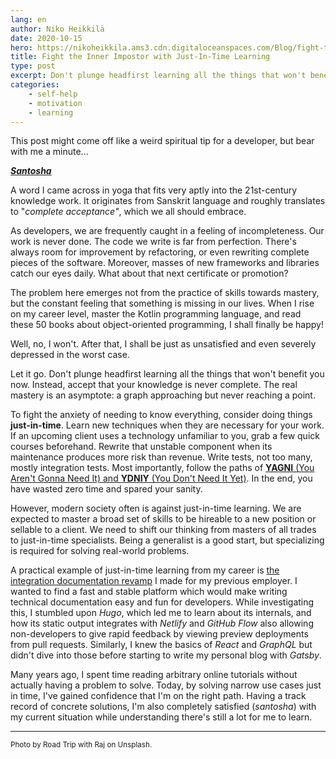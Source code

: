 ```yaml
---
lang: en
author: Niko Heikkilä
date: 2020-10-15
hero: https://nikoheikkila.ams3.cdn.digitaloceanspaces.com/Blog/fight-the-inner-impostor-with-just-in-time-learning.jpg
title: Fight the Inner Impostor with Just-In-Time Learning
type: post
excerpt: Don't plunge headfirst learning all the things that won't benefit you now. Instead, accept that your knowledge is never complete.
categories:
    - self-help
    - motivation
    - learning
---
```


This post might come off like a weird spiritual tip for a developer, but bear with me a minute...

**_[Santosha](https://en.wikipedia.org/wiki/Santosha)_**

A word I came across in yoga that fits very aptly into the 21st-century knowledge work. It originates from Sanskrit language and roughly translates to "_complete acceptance"_, which we all should embrace.

As developers, we are frequently caught in a feeling of incompleteness. Our work is never done. The code we write is far from perfection. There's always room for improvement by refactoring, or even rewriting complete pieces of the software. Moreover, masses of new frameworks and libraries catch our eyes daily. What about that next certificate or promotion?

The problem here emerges not from the practice of skills towards mastery, but the constant feeling that something is missing in our lives. When I rise on my career level, master the Kotlin programming language, and read these 50 books about object-oriented programming, I shall finally be happy!

Well, no, I won't. After that, I shall be just as unsatisfied and even severely depressed in the worst case.

Let it go. Don't plunge headfirst learning all the things that won't benefit you now. Instead, accept that your knowledge is never complete. The real mastery is an asymptote: a graph approaching but never reaching a point.

To fight the anxiety of needing to know everything, consider doing things **just-in-time**. Learn new techniques when they are necessary for your work. If an upcoming client uses a technology unfamiliar to you, grab a few quick courses beforehand. Rewrite that unstable component when its maintenance produces more risk than revenue. Write tests, not too many, mostly integration tests. Most importantly, follow the paths of [**YAGNI** (You Aren't Gonna Need It) and **YDNIY** (You Don't Need It Yet)](https://codewithoutrules.com/2020/09/18/ydniy/). In the end, you have wasted zero time and spared your sanity.

However, modern society often is against just-in-time learning. We are expected to master a broad set of skills to be hireable to a new position or sellable to a client. We need to shift our thinking from masters of all trades to just-in-time specialists. Being a generalist is a good start, but specializing is required for solving real-world problems.

A practical example of just-in-time learning from my career is [the integration documentation revamp](https://github.com/paytrail/documentation) I made for my previous employer. I wanted to find a fast and stable platform which would make writing technical documentation easy and fun for developers. While investigating this, I stumbled upon _Hugo_, which led me to learn about its internals, and how its static output integrates with _Netlify_ and _GitHub Flow_ also allowing non-developers to give rapid feedback by viewing preview deployments from pull requests. Similarly, I knew the basics of _React_ and _GraphQL_ but didn't dive into those before starting to write my personal blog with _Gatsby_.

Many years ago, I spent time reading arbitrary online tutorials without actually having a problem to solve. Today, by solving narrow use cases just in time, I've gained confidence that I'm on the right path. Having a track record of concrete solutions, I'm also completely satisfied (_santosha_) with my current situation while understanding there's still a lot for me to learn.

---

<small>Photo by Road Trip with Raj on Unsplash.</small>
